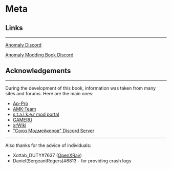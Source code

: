 # Meta

## Links

___

[Anomaly Discord](https://discord.gg/c4RuJNs)

[Anomaly Modding Book Discord](https://discord.gg/8Pu2ekQYg3)

## Acknowledgements

___

During the development of this book, information was taken from many sites and forums. Here are the main ones:

- [Ap-Pro](https://ap-pro.ru/)
- [AMK-Team](https://www.amk-team.ru/forum/forum/45-shkola-moddinga/)
- [s.t.a.l.k.e.r mod portal](http://sdk.stalker-game.com/)
- [GAMERU](https://www.gameru.net/forum/index.php?showforum=186)
- [xrWiki](https://xray-engine.org/index.php)
- ["Союз Модмейкеров" Discord Server](https://discord.gg/WSaEzuu6Qs)

___

Also thanks for the advice of individuals:

- Xottab_DUTY#7637 ([OpenXRay](https://github.com/OpenXRay/xray-16))
- Daniel(SergeantRogers)#6813 - for providing crash logs
